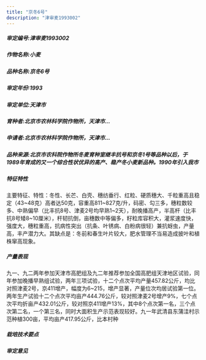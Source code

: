 ```yaml
---
title: "京冬6号"
description: "津审麦1993002"
---
```

##### 审定编号:津审麦1993002

##### 作物名称:小麦

##### 品种名称:京冬6号

##### 审定年份:1993

##### 审定单位:天津市

##### 育种者:北京市农林科学院作物所，天津市...

##### 申请者:北京市农林科学院作物所，天津市...

##### 品种来源:北京市农科院作物所冬麦育种室继丰抗号和京冬1号等品种以后，于1989年育成的又一个综合性状优异的高产、稳产冬小麦新品种。1990年引入我市

##### 特征特性
主要特征、特性：冬性、长芒、白壳、穗纺垂行、红粒、硬质穗大、千粒重高且稳定（43~48克）高者达50克，容重高811~827克/升，码密、勾三多，穗粒数较多、中熟偏早（比丰抗8号、津麦2号均早熟1~2天），耐晚播高产，半高杆（比丰抗8号矮8~10厘米），杆韧抗倒，亩穗数中等偏多，籽粒库容积大，灌浆速度快，强度大，穗粒重高，抗病性突出（抗条、叶锈病、白粉病很轻）兼抗蚜虫，产量高，丰产潜力大。其缺点是：冬前和春生叶片较大，肥水管理不当易造成披叶和植株窜高现象。

##### 产量表现
九一、九二两年参加天津市高肥组及九二年推荐参加全国高肥组天津地区试验，同年参加晚播早熟组试验，两年三项试验，十二个点次平均产量457.82公斤，均比对照津麦2号，京411增产，幅度为6~215，增产显著，产量位次均居试验第一位。两年生产试验十二个点次平均亩产444.76公斤，较对照津麦2号增产9%，七个点次平均折亩产432.01公斤，较对照京411增产13%，其中8个点次第一名，三个点次第二名，一个第三名，同时大面积生产示范表现较好。九一年武清县东蒲洼村示范种植300亩，平均亩产417.95公斤，比本村种

##### 栽培技术要点


##### 审定意见

